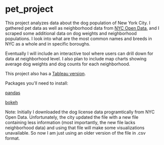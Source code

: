 # pet_project
This project analyzes data about the dog population of New York City.
I gathered pet data as well as neighborhood data from [NYC Open Data](https://opendata.cityofnewyork.us/), and I scraped some additional data on dog weights and neighborhood populations. I look into what are the most common names and breeds in NYC as a whole and in specific boroughs.

Eventually I will include an interactive tool where users can drill down for data at neighborhood level. I also plan to include map charts showing average dog weights and dog counts for each neighborhood. 

This project also has a [Tableau version](https://public.tableau.com/profile/bogdan.rabanca#!/vizhome/dogsofnewyork3/Story1).

Packages you'll need to install: 

[pandas](https://pandas.pydata.org/)

[bokeh](https://bokeh.pydata.org/en/latest/)

Note: Initially I downloaded the dog license data programtically from NYC Open Data. Unfortunately, the city updated the file with a new file containing less information (most importantly, the new file lacks neighborhood data) and using that file will make some visualizations unavailable. So now I am just using an older version of the file in .csv format.
